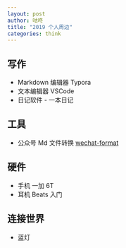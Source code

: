 ```yaml
---
layout: post
author: 咕咚
title: "2019 个人周边"
categories: think 
---
```


## 写作
* Markdown 编辑器 Typora
* 文本编辑器 VSCode
* 日记软件 - 一本日记

## 工具
* 公众号 Md 文件转换 [wechat-format](https://github.com/maoruibin/wechat-format)


## 硬件
* 手机 一加 6T
* 耳机 Beats 入门

## 连接世界
* 蓝灯